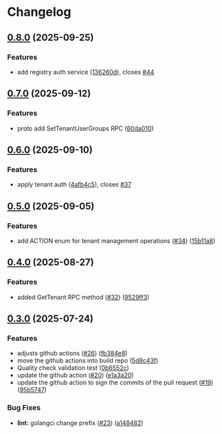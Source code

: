 # Changelog

## [0.8.0](https://github.com/openkcm/api-sdk/compare/v0.7.0...v0.8.0) (2025-09-25)


### Features

* add registry auth service ([136260d](https://github.com/openkcm/api-sdk/commit/136260de9fb62d96ae26326f09f541d20e7a9b02)), closes [#44](https://github.com/openkcm/api-sdk/issues/44)

## [0.7.0](https://github.com/openkcm/api-sdk/compare/v0.6.0...v0.7.0) (2025-09-12)


### Features

* proto add SetTenantUserGroups RPC  ([60da010](https://github.com/openkcm/api-sdk/commit/60da010dfdfecddcd0ac114d2e89d6666efc208c))

## [0.6.0](https://github.com/openkcm/api-sdk/compare/v0.5.0...v0.6.0) (2025-09-10)


### Features

* apply tenant auth ([4afb4c5](https://github.com/openkcm/api-sdk/commit/4afb4c57830f5867d780cba5b9f5b8451a5c7a56)), closes [#37](https://github.com/openkcm/api-sdk/issues/37)

## [0.5.0](https://github.com/openkcm/api-sdk/compare/v0.4.0...v0.5.0) (2025-09-05)


### Features

* add ACTION enum for tenant management operations ([#34](https://github.com/openkcm/api-sdk/issues/34)) ([15b11a8](https://github.com/openkcm/api-sdk/commit/15b11a8490e2db2c9c03545c0b09e7f41c380406))

## [0.4.0](https://github.com/openkcm/api-sdk/compare/v0.3.0...v0.4.0) (2025-08-27)


### Features

* added GetTenant RPC method ([#32](https://github.com/openkcm/api-sdk/issues/32)) ([9529ff3](https://github.com/openkcm/api-sdk/commit/9529ff34beb10e32a96aa086e05137923dfce496))

## [0.3.0](https://github.com/openkcm/api-sdk/compare/v0.2.0...v0.3.0) (2025-07-24)


### Features

* adjusts github actions ([#26](https://github.com/openkcm/api-sdk/issues/26)) ([fb384e8](https://github.com/openkcm/api-sdk/commit/fb384e8c6ebb5aa25eb02f255a17af6d520bfd06))
* move the github actions into build repo ([5d8c43f](https://github.com/openkcm/api-sdk/commit/5d8c43f7b9be8813d30d9c195751cf86b3e96334))
* Quality check validation test ([0b6552c](https://github.com/openkcm/api-sdk/commit/0b6552c9e2ee49150858664281689f952fb1af76))
* update the github action ([#20](https://github.com/openkcm/api-sdk/issues/20)) ([e1a3a20](https://github.com/openkcm/api-sdk/commit/e1a3a20b817a385a4581558420404031a08486e2))
* update the github action to sign the commits of the pull request ([#19](https://github.com/openkcm/api-sdk/issues/19)) ([95b5747](https://github.com/openkcm/api-sdk/commit/95b57476ba5bc7946ebf8dc1b9f0bd03e53d0adf))


### Bug Fixes

* **lint:** golangci change prefix ([#23](https://github.com/openkcm/api-sdk/issues/23)) ([a148482](https://github.com/openkcm/api-sdk/commit/a148482d5a74d362e64811558966a189915dc780))
